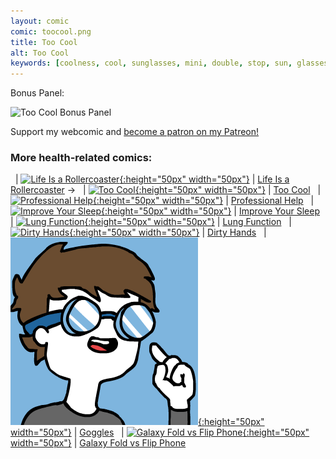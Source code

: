 ```yaml
---
layout: comic
comic: toocool.png
title: Too Cool
alt: Too Cool
keywords: [coolness, cool, sunglasses, mini, double, stop, sun, glasses]
---
```


Bonus Panel:

![Too Cool Bonus Panel](/images/toocool_bonus.png)


Support my webcomic and [become a patron on my Patreon!](https://www.patreon.com/lolnein)


### More health-related comics:

&nbsp; | [![Life Is a Rollercoaster](/thumbs/lifeisarollercoaster.png){:height="50px" width="50px"}](https://lolnein.com/2018/04/12/lifeisarollercoaster/) | [Life Is a Rollercoaster](https://lolnein.com/2018/04/12/lifeisarollercoaster/)
&rarr; &nbsp; | [![Too Cool](/thumbs/toocool.png){:height="50px" width="50px"}](https://lolnein.com/2019/06/27/toocool/) | [Too Cool](https://lolnein.com/2019/06/27/toocool/)
&nbsp; | [![Professional Help](/thumbs/professionalhelp.png){:height="50px" width="50px"}](https://lolnein.com/2019/09/03/professionalhelp/) | [Professional Help](https://lolnein.com/2019/09/03/professionalhelp/)
&nbsp; | [![Improve Your Sleep](/thumbs/improveyoursleep.png){:height="50px" width="50px"}](https://lolnein.com/2019/09/26/improveyoursleep/) | [Improve Your Sleep](https://lolnein.com/2019/09/26/improveyoursleep/)
&nbsp; | [![Lung Function](/thumbs/lungfunction.png){:height="50px" width="50px"}](https://lolnein.com/2019/12/17/lungfunction/) | [Lung Function](https://lolnein.com/2019/12/17/lungfunction/)
&nbsp; | [![Dirty Hands](/thumbs/dirtyhands.png){:height="50px" width="50px"}](https://lolnein.com/2020/03/02/dirtyhands/) | [Dirty Hands](https://lolnein.com/2020/03/02/dirtyhands)
&nbsp; | [![Goggles](/thumbs/goggles.png){:height="50px" width="50px"}](https://lolnein.com/2020/04/09/goggles/) | [Goggles](https://lolnein.com/2020/04/09/goggles/)
&nbsp; | [![Galaxy Fold vs Flip Phone](/thumbs/galaxyfoldvsflipphone.png){:height="50px" width="50px"}](https://lolnein.com/2019/04/27/galaxyfoldvsflipphone/) | [Galaxy Fold vs Flip Phone](https://lolnein.com/2019/04/27/galaxyfoldvsflipphone/)